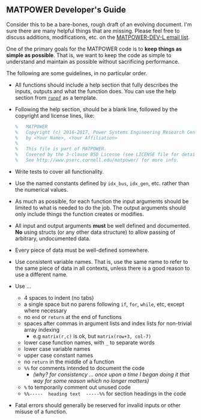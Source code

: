 MATPOWER Developer's Guide
--------------------------

Consider this to be a bare-bones, rough draft of an evolving
document. I'm sure there are many helpful things that are missing.
Please feel free to discuss additions, modifications, etc. on the
[MATPOWER-DEV-L email list][1].

One of the primary goals for the MATPOWER code is to **keep things
as simple as possible**. That is, we want to keep the code as simple
to understand and maintain as possible without sacrificing
performance.

The following are some guidelines, in no particular order.

- All functions should include a help section that fully describes
  the inputs, outputs and what the function does. You can use the
  help section from [`runpf`](../lib/runpf) as a template.

- Following the help section, should be a blank line, followed by the
  copyright and license lines, like:
     ```matlab
     %   MATPOWER
     %   Copyright (c) 2016-2017, Power Systems Engineering Research Center (PSERC)
     %   by <Your Name>, <Your Affiliation>
     %
     %   This file is part of MATPOWER.
     %   Covered by the 3-clause BSD License (see LICENSE file for details).
     %   See http://www.pserc.cornell.edu/matpower/ for more info.
     ```

- Write tests to cover all functionality.

- Use the named constants defined by `idx_bus`, `idx_gen`, etc. rather
  than the numerical values.

- As much as possible, for each function the input arguments should be
  limited to what is needed to do the job. The output arguments should
  only include things the function creates or modifies.

- All input and output arguments **must** be well defined and documented.
  **No** using structs (or any other data structure) to allow passing of
  arbitrary, undocumented data.

- Every piece of data must be well-defined somewhere.

- Use consistent variable names. That is, use the same name to refer to
  the same piece of data in all contexts, unless there is a good reason
  to use a different name.

- Use ...
    - 4 spaces to indent (no tabs)
    - a single space but no parens following `if`, `for`, `while`, etc,
      except where necessary
    - no `end` or `return` at the end of functions
    - spaces after commas in argument lists and index lists for non-trivial
      array indexing
        - e.g `matrix(r,c)` is ok, but `matrix(row+3, col-7)`
    - lower case function names, with `_` to separate words
    - lower case variable names
    - upper case constant names
    - no `return` in the middle of a function
    - `%%` for comments intended to document the code
        - *(why? for consistency ... once upon a time I began doing it
           that way for some reason which no longer matters)*
    - `%` to temporarily comment out unused code
    - `%%-----  heading text  -----%%` for section headings in the code

- Fatal errors should generally be reserved for invalid inputs or other
  misuse of a function.


[1]: http://www.pserc.cornell.edu/matpower/mailinglists.html#devlist
